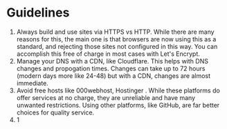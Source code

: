 # Guidelines

1. Always build and use sites via HTTPS vs HTTP. While there are many reasons for this, the main one is that browsers are now using this as a standard, and rejecting those sites not configured in this way. You can accomplish this free of charge in most cases with Let's Encrypt.
2. Manage your DNS with a CDN, like Cloudflare. This helps with DNS changes and propogation times. Changes can take up to 72 hours (modern days more like 24-48) but with a CDN, changes are almost immediate.
3. Avoid free hosts like 000webhost, Hostinger   . While these platforms do offer services at no charge, they are unreliable and have many unwanted restrictions. Using other platforms, like GitHub, are far better choices for quality service.
4. 1 